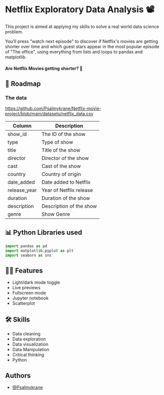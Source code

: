 # Netflix Exploratory Data Analysis 📽️

This project is aimed at applying my skills to solve a real world data science problem.

You'll press "watch next episode" to discover if Netflix's movies are getting shorter over time and which guest stars appear in the most popular episode of "The office", using everything from lists and loops to pandas and matplotlib.

#### Are Netflix Movies getting shorter? 🤔

## 🛑 Roadmap

### The data

https://github.com/Psalmykrane/Netflix-movie-project/blob/main/datasets/netflix_data.csv

| Column  | Description |
| ------------- | ------------- |
| show_id  | The ID of the show  |
| type  | Type of show  |
| title  | Title of the show  |
| director   | Director of the show  |
| cast  | Cast of the show  |
| country  | Country of origin  |
| date_added  | Date added to Netflix  |
| release_year  | Year of Netflix release  |
| duration  | Duration of the show  |
| description  | Description of the show  |
| genre  | Show Genre  |

## 📊 Python Libraries used

```python
import pandas as pd
import matplotlib.pyplot as plt
import seaborn as sns'
```


## 👨‍💻 Features 

- Light/dark mode toggle
- Live previews
- Fullscreen mode
- Jupyter notebook
- Scatterplot


## 🛠 Skills
* Data cleaning
* Data exploration
* Data visualization
* Data Manipulation
* Critical thinking
* Python


## Authors

- [@Psalmykrane](https://www.github.com/Psalmykrane)

